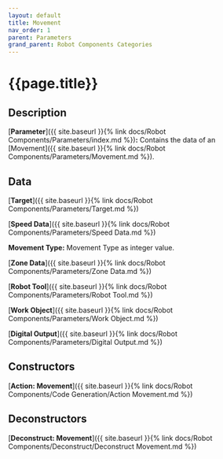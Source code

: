 ```yaml
---
layout: default
title: Movement
nav_order: 1
parent: Parameters
grand_parent: Robot Components Categories
---
```


# **{{page.title}}**

## **Description**

[**Parameter**]({{ site.baseurl }}{% link docs/Robot Components/Parameters/index.md %})**:** Contains the data of an [Movement]({{ site.baseurl }}{% link docs/Robot Components/Parameters/Movement.md %}).

## **Data**

[**Target**]({{ site.baseurl }}{% link docs/Robot Components/Parameters/Target.md %})

[**Speed Data**]({{ site.baseurl }}{% link docs/Robot Components/Parameters/Speed Data.md %})

**Movement Type:** Movement Type as integer value.

[**Zone Data**]({{ site.baseurl }}{% link docs/Robot Components/Parameters/Zone Data.md %})

[**Robot Tool**]({{ site.baseurl }}{% link docs/Robot Components/Parameters/Robot Tool.md %})

[**Work Object**]({{ site.baseurl }}{% link docs/Robot Components/Parameters/Work Object.md %})
 
[**Digital Output**]({{ site.baseurl }}{% link docs/Robot Components/Parameters/Digital Output.md %})

## **Constructors**

[**Action: Movement**]({{ site.baseurl }}{% link docs/Robot Components/Code Generation/Action Movement.md %})

## **Deconstructors**

[**Deconstruct: Movement**]({{ site.baseurl }}{% link docs/Robot Components/Deconstruct/Deconstruct Movement.md %})